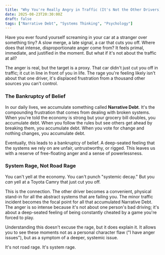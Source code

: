 ```yaml
---
title: "Why You're Really Angry in Traffic (It's Not the Other Drivers)"
date: 2025-08-23T20:30:00Z
draft: false
tags: ["Narrative Debt", "Systems Thinking", "Psychology"]
---
```


Have you ever found yourself screaming in your car at a stranger over something tiny? A slow merge, a late signal, a car that cuts you off. Where does that intense, disproportionate anger come from? It feels primal, immediate, and justified in the moment. But what if it's not about the traffic at all?

The anger is real, but the target is a proxy. That car didn't just cut you off in traffic; it cut in line in front of you in life. The rage you're feeling likely isn't about that one driver, it's displaced frustration from a thousand other sources you can't control.

### The Bankruptcy of Belief

In our daily lives, we accumulate something called **Narrative Debt**. It's the compounding frustration that comes from dealing with broken systems. When you're told the economy is strong but your grocery bill doubles, you accumulate debt. When you follow the rules but see others get ahead by breaking them, you accumulate debt. When you vote for change and nothing changes, you accumulate debt.

Eventually, this leads to a bankruptcy of belief. A deep-seated feeling that the systems we rely on are unfair, untrustworthy, or rigged. This leaves us with a reserve of free-floating anger and a sense of powerlessness.

### System Rage, Not Road Rage

You can't yell at the economy. You can't punch "systemic decay." But you *can* yell at a Toyota Camry that just cut you off.

This is the connection. The other driver becomes a convenient, physical stand-in for all the abstract systems that are failing you. The minor traffic incident becomes the focal point for all that accumulated Narrative Debt. The anger is so intense because it's not about one person's bad driving; it's about a deep-seated feeling of being constantly cheated by a game you're forced to play.

Understanding this doesn't excuse the rage, but it does explain it. It allows you to see these moments not as a personal character flaw ("I have anger issues"), but as a symptom of a deeper, systemic issue.

It's not road rage. It's system rage.
